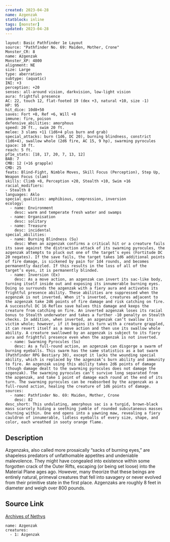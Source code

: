 ```yaml
---
created: 2023-04-28
name: Azgenzak
statblock: inline
tags: [monster]
updated: 2023-04-28
---
```

```statblock
layout: Basic Pathfinder 1e Layout
source: "Pathfinder No. 69: Maiden, Mother, Crone"
Monster_CR: 8
name: Azgenzak
Monster_XP: 4800
alignment: NE
size: Large
type: aberration
subtype: (aquatic)
INI: +3
perception: +20
senses: all-around vision, darkvision, low-light vision
aura: frightful presence
AC: 22, touch 12, flat-footed 19 (dex +3, natural +10, size -1)
HP: 95
hit_dice: 10d8+50
saves: Fort +8, Ref +6, Will +8
immune: fire, poison
defensive_abilities: amorphous
speed: 20 ft., swim 20 ft.
melee: 3 slams +11 (1d6+4 plus burn and grab)
special_attacks: burn (1d6, DC 20), burning blindness, constrict (1d6+4), swallow whole (2d6 fire, AC 15, 9 hp), swarming pyrocules
space: 10 ft.
reach: 5 ft.
pf1e_stats: [18, 17, 20, 7, 13, 12]
BAB: 7
CMB: 12 (+16 grapple)
CMD: 25
feats: Blind-Fight, Nimble Moves, Skill Focus (Perception), Step Up, Weapon Focus (slam)
skills: Climb +8, Perception +20, Stealth +10, Swim +16
racial_modifiers:
- Stealth 8
languages: Aklo
special_qualities: amphibious, compression, inversion
ecology:
  - name: Environment
    desc: warm and temperate fresh water and swamps
  - name: Organisation
    desc: solitary
  - name: Treasure
    desc: incidental
special_abilities:
  - name: Burning Blindness (Su)
    desc: When an azgenzak confirms a critical hit or a creature fails its save against the distraction attack of its swarming pyrocules, the azgenzak attempts to pluck out one of the target’s eyes (Fortitude DC 20 negates). If the save fails, the target takes 1d6 additional points of fire damage, is sickened by pain for 1d4 rounds, and becomes permanently dazzled. If this results in the loss of all of the target’s eyes, it is permanently blinded.
  - name: Inversion (Ex)
    desc: As a move action, an azgenzak can invert its sac-like body, turning itself inside out and exposing its innumerable burning eyes. Doing so surrounds the azgenzak with a fiery aura and activates its frightful presence ability. These abilities are suppressed when the azgenzak is not inverted. When it’s inverted, creatures adjacent to the azgenzak take 2d6 points of fire damage and risk catching on fire. A successful DC 16 Reflex save halves this damage and keeps the creature from catching on fire. An inverted azgenzak loses its racial bonus to Stealth underwater and takes a further -10 penalty on Stealth checks. In addition, when inverted, an azgenzak can’t swallow its victim whole; however, if it begins its turn with a creature grappled, it can revert itself as a move action and then use its swallow whole ability. A creature swallowed by an azgenzak is subject to its fiery aura and frightful presence even when the azgenzak is not inverted.
  - name: Swarming Pyrocules (Su)
    desc: As a full-round action, an azgenzak can disgorge a swarm of burning eyeballs. This swarm has the same statistics as a bat swarm (Pathfinder RPG Bestiary 30), except it lacks the wounding special ability, which is replaced by the azgenzak’s burn ability and immunity to fire. An azgenzak using this ability takes 2d6 points of damage (though damage dealt to the swarming pyrocules does not damage the azgenzak). The swarming pyrocules can’t survive long separated from the azgenzak, and take 1 point of damage each round at the end of its turn. The swarming pyrocules can be reabsorbed by the azgenzak as a full-round action, healing the creature of 1d6 points of damage.
sources:
  - name: Pathfinder No. 69: Maiden, Mother, Crone
    desc: 82
desc_short: This undulating, amorphous sac is a turgid, brown-black mass scarcely hiding a seething jumble of rounded subcutaneous masses churning within. One end opens into a yawning maw, revealing a fiery cauldron of innumerable, lidless eyeballs of every size, shape, and color, each wreathed in sooty orange flame. 
```
## Description
Azgenzaks, also called more prosaically “sacks of burning eyes,” are shapeless predators of unfathomable appetites and undeniable malevolence. They might have congealed into existence within some forgotten crack of the Outer Rifts, escaping (or being set loose) into the Material Plane ages ago. However, many theorize that these beings are entirely natural, primeval creatures that fell into savagery or never evolved from their primitive state in the first place. Azgenzaks are roughly 8 feet in diameter and weigh over 800 pounds. 
## Source Link
[Archives of Nethys](https://aonprd.com/MonsterDisplay.aspx?ItemName=Azgenzak)
```encounter-table
name: Azgenzak
creatures:
  - 1: Azgenzak
```
